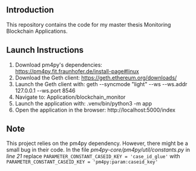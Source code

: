 ## Introduction ##
This repository contains the code for my master thesis Monitoring Blockchain Applications.

## Launch Instructions ##

1. Download pm4py's dependencies: https://pm4py.fit.fraunhofer.de/install-page#linux 
2. Download the Geth client: https://geth.ethereum.org/downloads/
3. Launch the Geth client with: geth --syncmode "light" --ws --ws.addr 127.0.0.1 --ws.port 8546 
4. Navigate to: Application/blockchain_monitor
5. Launch the application with: .venv/bin/python3 -m app
6. Open the application in the browser: http://localhost:5000/index

## Note ##
This project relies on the pm4py dependency. However, there might be a small bug in their code. In the file _pm4py-core/pm4py/util/constants.py_ in _line 21_ replace `PARAMETER_CONSTANT_CASEID_KEY = 'case_id_glue'` with `PARAMETER_CONSTANT_CASEID_KEY = 'pm4py:param:caseid_key'`
